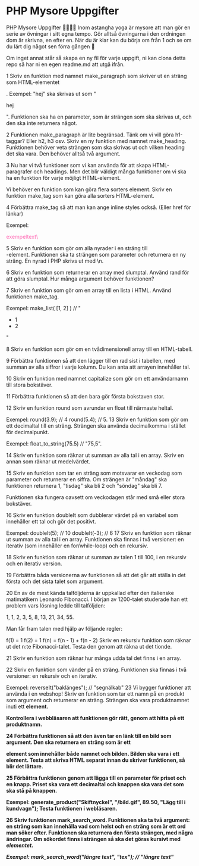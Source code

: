 # PHP Mysore Uppgifter
PHP Mysore Uppgifter 🧘‍♀️🧘‍♂️
Inom astangha yoga är mysore att man gör en serie av övningar i sitt egna tempo. Gör alltså övningarna i den ordningen dom är skrivna, en efter en. När du är klar kan du börja om från 1 och se om du lärt dig något sen förra gången 🙂

Om inget annat står så skapa en ny fil för varje uppgift, ni kan clona detta repo så har ni en egen readme.md att utgå ifrån.

1
Skriv en funktion med namnet make_paragraph som skriver ut en sträng som HTML-elementet <p>. Exempel: "hej" ska skrivas ut som "<p>hej</p>". Funktionen ska ha en parameter, som är strängen som ska skrivas ut, och den ska inte returnera något.

2
Funktionen make_paragraph är lite begränsad. Tänk om vi vill göra h1-taggar? Eller h2, h3 osv. Skriv en ny funktion med namnet make_heading. Funktionen behöver veta strängen som ska skrivas ut och vilken heading det ska vara. Den behöver alltså två argument.

3
Nu har vi två funktioner som vi kan använda för att skapa HTML-paragrafer och headings. Men det blir väldigt många funktioner om vi ska ha en funktion för varje möjligt HTML-element.

Vi behöver en funktion som kan göra flera sorters element. Skriv en funktion make_tag som kan göra alla sorters HTML-element.

4
Förbättra make_tag så att man kan ange inline styles också. (Eller href för länkar)

Exempel:
<p style="color: hotpink;">exempeltext\</p>

5
Skriv en funktion som gör om alla nyrader i en sträng till <br>-element. Funktionen ska ta strängen som parameter och returnera en ny sträng. En nyrad i PHP skrivs ut med \\n.

6
Skriv en funktion som returnerar en array med slumptal. Använd rand för att göra slumptal. Hur många argument behöver funktionen?

7
Skriv en funktion som gör om en array till en lista i HTML. Använd funktionen make_tag.

Exempel:
make_list( [1, 2] ) // "<ul> <li>1</li> <li>2</li> </ul>"

8
Skriv en funktion som gör om en tvådimensionell array till en HTML-tabell.

9
Förbättra funktionen så att den lägger till en rad sist i tabellen, med summan av alla siffror i varje kolumn. Du kan anta att arrayen innehåller tal.

10
Skriv en funktion med namnet capitalize som gör om ett användarnamn till stora bokstäver.

11
Förbättra funktionen så att den bara gör första bokstaven stor.

12
Skriv en funktion round som avrundar en float till närmaste heltal.

Exempel:
round(3.9); // 4
round(5.4); // 5.
13
Skriv en funktion som gör om ett decimaltal till en sträng. Strängen ska använda decimalkomma i stället för decimalpunkt.

Exempel:
float_to_string(75.5) // "75,5".

14
Skriv en funktion som räknar ut summan av alla tal i en array. Skriv en annan som räknar ut medelvärdet.

15
Skriv en funktion som tar en sträng som motsvarar en veckodag som parameter och returnerar en siffra. Om strängen är "måndag" ska funktionen returnera 1, "tisdag" ska bli 2 och "söndag" ska bli 7.

Funktionen ska fungera oavsett om veckodagen står med små eller stora bokstäver.

16
Skriv en funktion doubleIt som dubblerar värdet på en variabel som innehåller ett tal och gör det positivt.

Exempel:
doubleIt(5); // 10
doubleIt(-3); // 6
17
Skriv en funktion som räknar ut summan av alla tal i en array. Funktionen ska finnas i två versioner: en iterativ (som innehåller en for/while-loop) och en rekursiv.

18
Skriv en funktion som räknar ut summan av talen 1 till 100, i en rekursiv och en iterativ version.

19
Förbättra båda versionerna av funktionen så att det går att ställa in det första och det sista talet som argument.

20
En av de mest kända talföljderna är uppkallad efter den italienske matimatikern Leonardo Fibonacci. I början av 1200-talet studerade han ett problem vars lösning ledde till talföljden:

1, 1, 2, 3, 5, 8, 13, 21, 34, 55.

Man får fram talen med hjälp av följande regler:

f(1) = 1
f(2) = 1
f(n) = f(n - 1) + f(n - 2)
Skriv en rekursiv funktion som räknar ut det n:te Fibonacci-talet. Testa den genom att räkna ut det tionde.

21
Skriv en funktion som räknar hur många udda tal det finns i en array.

22
Skriv en funktion som vänder på en sträng. Funktionen ska finnas i två versioner: en rekursiv och en iterativ.

Exempel:
reverseIt("baklänges"); // "segnälkab"
23
Vi bygger funktioner att använda i en webshop! Skriv en funktion som tar ett namn på en produkt som argument och returnerar en sträng. Strängen ska vara produktnamnet inuti ett <strong> element.

Kontrollera i webbläsaren att funktionen gör rätt, genom att hitta på ett produktnamn.

24
Förbättra funktionen så att den även tar en länk till en bild som argument. Den ska returnera en sträng som är ett <div> element som innehåller både namnet och bilden. Bilden ska vara i ett <img> element. Testa att skriva HTML separat innan du skriver funktionen, så blir det lättare.

25
Förbättra funktionen genom att lägga till en parameter för priset och en knapp. Priset ska vara ett decimaltal och knappen ska vara det som ska stå på knappen.

Exempel:
generate_product("Skiftnyckel", "/bild.gif", 89.50, "Lägg till i kundvagn");
Testa funktionen i webläsaren.

26
Skriv funktionen mark_search_word. Funktionen ska ta två argument: en sträng som kan innehålla vad som helst och en sträng som är ett ord man söker efter. Funktionen ska returnera den första strängen, med några ändringar. Om sökordet finns i strängen så ska det göras kursivt med <em> elementet.

Exempel:
mark_search_word("längre text", "tex"); // "längre <em>tex</em>t"